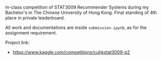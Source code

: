 In-class competition of STAT3009 Recommender Systems during my Bachelor's in The Chinese University of Hong Kong. Final standing of 4th place in private leaderboard.

All work and documentations are inside `submission.ipynb`, as for the assignment requirement.

Project link:
- https://www.kaggle.com/competitions/cuhkstat3009-p2